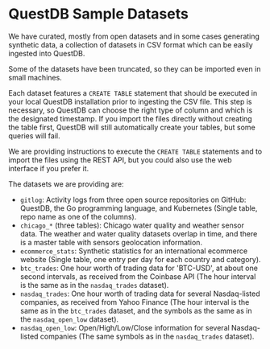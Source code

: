 # QuestDB Sample Datasets

We have curated, mostly from open datasets and in some cases generating synthetic data, a collection of datasets in CSV format which can be easily ingested into QuestDB.

Some of the datasets have been truncated, so they can be imported even in small machines.

Each dataset features a `CREATE TABLE` statement that should be executed in your local QuestDB installation prior to ingesting the CSV file. This step is necessary, so QuestDB can choose the right type of column and which is the designated timestamp. If you import the files directly without creating the table first, QuestDB will still automatically create your tables, but some queries will fail.

We are providing instructions to execute the `CREATE TABLE` statements and to import the files using the REST API, but you could also use the web interface if you prefer it.

The datasets we are providing are:
* `gitlog`: Activity logs from three open source repositories on GitHub: QuestDB, the Go programming language, and Kubernetes (Single table, repo name as one of the columns).
* `chicago_*` (three tables): Chicago water quality and weather sensor data. The weather and water quality datasets overlap in time, and there is a master table with sensors geolocation information.
* `ecommerce_stats`: Synthetic statistics for an international ecommerce website (Single table, one entry per day for each country and category).
* `btc_trades`: One hour worth of trading data for 'BTC-USD', at about one second intervals, as received from the Coinbase API (The hour interval is the same as in the `nasdaq_trades` dataset).
* `nasdaq_trades`: One hour worth of trading data for several Nasdaq-listed companies, as received from Yahoo Finance (The hour interval is the same as in the `btc_trades` dataset, and the symbols as the same as in the `nasdaq_open_low` dataset).
* `nasdaq_open_low`: Open/High/Low/Close information for several Nasdaq-listed companies (The same symbols as in the `nasdaq_trades` dataset).
